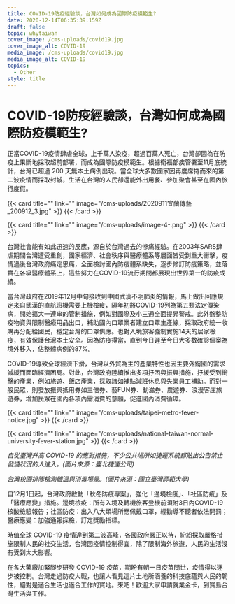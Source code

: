 ```yaml
---
title: COVID-19防疫經驗談，台灣如何成為國際防疫模範生?
date: 2020-12-14T06:35:39.159Z
draft: false
topic: whytaiwan
cover_image: /cms-uploads/covid19.jpg
cover_image_alt: COVID-19
media_image: /cms-uploads/covid19.jpg
media_image_alt: COVID-19
topics:
  - Other
style: title
---
```

# COVID-19防疫經驗談，台灣如何成為國際防疫模範生?

正當COVID-19疫情肆虐全球，上千萬人染疫，超過百萬人死亡，台灣卻因為在防疫上果斷地採取超前部署，而成為國際防疫模範生。根據衛福部疾管署至11月底統計，台灣已超過 200 天無本土病例出現。當全球大多數國家因再度席捲而來的第二波疫情而採取封城，生活在台灣的人民卻還能外出用餐、參加聚會甚至在國內旅行度假。

{{< card title="<!-- This text will never be seen -->" link="" image="/cms-uploads/2020911宜蘭傳藝_200912_3.jpg" >}}
{{< /card >}}

{{< card title="<!-- This text will never be seen -->" link="" image="/cms-uploads/image-4-.png" >}}
{{< /card >}}

台灣社會能有如此迅速的反應，源自於台灣過去的慘痛經驗。在2003年SARS肆虐期間台灣遭受重創，國家經濟、社會秩序與醫療體系等層面皆受到重大衝擊，疫情過後台灣政府痛定思痛，全面檢討國內防疫體系缺失，逐步修訂防疫策略，並落實在各級醫療體系上，這些努力在COVID-19流行期間都展現出世界第一的防疫成績。

當台灣政府在2019年12月中旬接收到中國武漢不明肺炎的情報，馬上做出回應規定來自武漢的直航班機需要上機檢疫，隔年初將COVID-19列為第五類法定傳染病，開始擴大一連串的管制措施，例如對國際及小三通全面提昇警戒。此外盤整防疫物資與限制醫療用品出口，補助國內口罩業者建立口罩生產線，採取政府統一收購再分配給國民，穩定台灣的口罩供應。也對入境旅客強制實施14天的居家檢疫，有效保護台灣本土安全。因為防疫得當，直到今日遲至今日大多數確診個案為境外移入，佔整體病例的87%。

COVID-19導致全球經濟下滑，台灣以外貿為主的產業特性也因主要外銷國的需求減緩而面臨經濟困局。對此，台灣政府陸續推出多項抒困與振興措施，抒緩受到衝擊的產業，例如旅遊、飯店產業，採取諸如補貼減班休息與失業員工補助。而對一般民眾，則發放振興抵用券如三倍券、藝FUN券、動滋券、農遊券、浪漫客庄旅遊券，增加民眾在國內各項內需消費的意願，促進國內消費循環。

{{< card title="<!-- This text will never be seen -->" link="" image="/cms-uploads/taipei-metro-fever-notice.jpg" >}}
{{< /card >}}

{{< card title="<!-- This text will never be seen -->" link="" image="/cms-uploads/national-taiwan-normal-university-fever-station.jpg" >}}
{{< /card >}}

*自從臺灣升高 COVID-19 的應對措施，不少公共場所如捷運系統都貼出公告禁止發燒狀況的人進入。(圖片來源：臺北捷運公司)*

*台灣校園排隊檢測體溫與消毒場景。(圖片來源：國立臺灣師範大學)*

自12月1日起，台灣政府啟動「秋冬防疫專案」，強化「邊境檢疫」、「社區防疫」及「醫療應變」措施。邊境檢疫：所有入境及轉機旅客登機前須附3日內COVID-19核酸檢驗報告；社區防疫：出入八大類場所應佩戴口罩，經勸導不聽者依法開罰；醫療應變：加強通報採檢，訂定獎勵指標。

時值全球 COVID-19 疫情達到第二波高峰，各國政府嚴正以待，紛紛採取嚴格措施限制人民的社交生活，台灣因疫情控制得宜，除了限制海外旅遊，人民的生活沒有受到太大影響。

在各大藥廠加緊腳步研發 COVID-19 疫苗，期盼有朝一日疫苗問世，疫情得以逐步被控制。台灣走過防疫大戰，也讓人看見這片土地所涵養的科技底蘊與人民的韌性，絕對是適合生活也適合工作的寶地。來吧！歡迎大家申請就業金卡，到寶島台灣生活與工作。